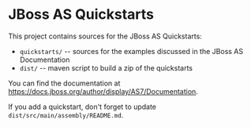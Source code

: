 JBoss AS Quickstarts
====================

This project contains sources for the JBoss AS Quickstarts:

* `quickstarts/` -- sources for the examples discussed in the JBoss AS Documentation
* `dist/` -- maven script to build a zip of the quickstarts

You can find the documentation at <https://docs.jboss.org/author/display/AS7/Documentation>.

If you add a quickstart, don't forget to update `dist/src/main/assembly/README.md`.
